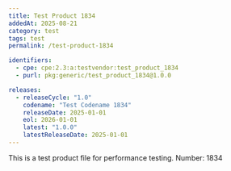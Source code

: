 ```yaml
---
title: Test Product 1834
addedAt: 2025-08-21
category: test
tags: test
permalink: /test-product-1834

identifiers:
  - cpe: cpe:2.3:a:testvendor:test_product_1834
  - purl: pkg:generic/test_product_1834@1.0.0

releases:
  - releaseCycle: "1.0"
    codename: "Test Codename 1834"
    releaseDate: 2025-01-01
    eol: 2026-01-01
    latest: "1.0.0"
    latestReleaseDate: 2025-01-01
---
```


This is a test product file for performance testing. Number: 1834
